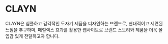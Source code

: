 # CLAYN
CLAYN은 심플하고 감각적인 도자기 제품을 디자인하는 브랜드로, 현대적이고 세련된 느낌을 추구하며, 패럴랙스 효과를 활용한 웹사이트로 브랜드 스토리와 제품을 더욱 몰입감 있게 전달하고자 합니다.

